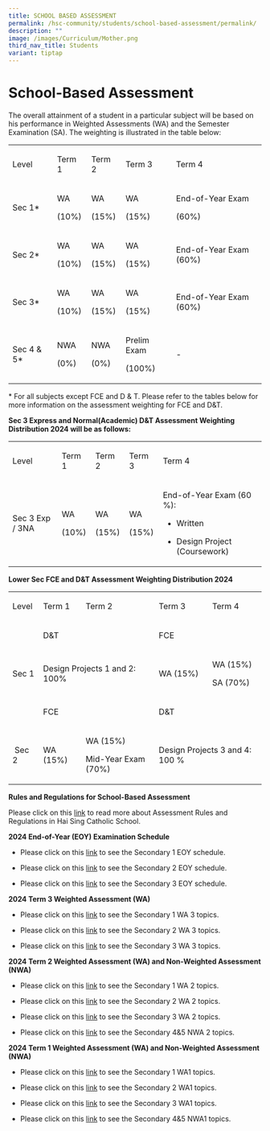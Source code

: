 ```yaml
---
title: SCHOOL BASED ASSESSMENT
permalink: /hsc-community/students/school-based-assessment/permalink/
description: ""
image: /images/Curriculum/Mother.png
third_nav_title: Students
variant: tiptap
---
```

<h1>School-Based Assessment</h1>
<p>The overall attainment of a student in a particular subject will be based
on his performance in Weighted Assessments (WA) and the Semester Examination
(SA). The weighting is illustrated in the table below:</p>
<table style="minWidth: 125px">
<colgroup>
<col>
<col>
<col>
<col>
<col>
</colgroup>
<tbody>
<tr>
<td rowspan="1" colspan="1">
<p>Level</p>
</td>
<td rowspan="1" colspan="1">
<p>Term 1</p>
</td>
<td rowspan="1" colspan="1">
<p>Term 2</p>
</td>
<td rowspan="1" colspan="1">
<p>Term 3</p>
</td>
<td rowspan="1" colspan="1">
<p>Term 4</p>
</td>
</tr>
<tr>
<td rowspan="1" colspan="1">
<p>Sec 1*</p>
</td>
<td rowspan="1" colspan="1">
<p>WA</p>
<p>(10%)</p>
</td>
<td rowspan="1" colspan="1">
<p>WA</p>
<p>(15%)</p>
</td>
<td rowspan="1" colspan="1">
<p>WA</p>
<p>(15%)</p>
</td>
<td rowspan="1" colspan="1">
<p>End-of-Year Exam</p>
<p>(60%)</p>
</td>
</tr>
<tr>
<td rowspan="1" colspan="1">
<p>Sec 2*</p>
</td>
<td rowspan="1" colspan="1">
<p>WA</p>
<p>(10%)</p>
</td>
<td rowspan="1" colspan="1">
<p>WA</p>
<p>(15%)</p>
</td>
<td rowspan="1" colspan="1">
<p>WA</p>
<p>(15%)</p>
</td>
<td rowspan="1" colspan="1">
<p>End-of-Year Exam (60%)</p>
</td>
</tr>
<tr>
<td rowspan="1" colspan="1">
<p>Sec 3*</p>
</td>
<td rowspan="1" colspan="1">
<p>WA</p>
<p>(10%)</p>
</td>
<td rowspan="1" colspan="1">
<p>WA</p>
<p>(15%)</p>
</td>
<td rowspan="1" colspan="1">
<p>WA</p>
<p>(15%)</p>
</td>
<td rowspan="1" colspan="1">
<p>End-of-Year Exam (60%)</p>
</td>
</tr>
<tr>
<td rowspan="1" colspan="1">
<p>Sec 4 &amp; 5*</p>
</td>
<td rowspan="1" colspan="1">
<p>NWA</p>
<p>(0%)</p>
</td>
<td rowspan="1" colspan="1">
<p>NWA</p>
<p>(0%)</p>
</td>
<td rowspan="1" colspan="1">
<p>Prelim Exam</p>
<p>(100%)</p>
</td>
<td rowspan="1" colspan="1">
<p>-</p>
</td>
</tr>
</tbody>
</table>
<p>* For all subjects except FCE and D &amp; T. Please refer to the tables
below for more information on the assessment weighting for FCE and D&amp;T.</p>
<p></p>
<p><strong>Sec 3 Express and Normal(Academic) D&amp;T Assessment Weighting Distribution 2024 will be as follows:</strong>
</p>
<table style="minWidth: 125px">
<colgroup>
<col>
<col>
<col>
<col>
<col>
</colgroup>
<tbody>
<tr>
<td rowspan="1" colspan="1">
<p>Level</p>
</td>
<td rowspan="1" colspan="1">
<p>Term 1</p>
</td>
<td rowspan="1" colspan="1">
<p>Term 2</p>
</td>
<td rowspan="1" colspan="1">
<p>Term 3</p>
</td>
<td rowspan="1" colspan="1">
<p>Term 4</p>
</td>
</tr>
<tr>
<td rowspan="1" colspan="1">
<p>Sec 3 Exp / 3NA</p>
</td>
<td rowspan="1" colspan="1">
<p>WA</p>
<p>(10%)</p>
</td>
<td rowspan="1" colspan="1">
<p>WA</p>
<p>(15%)</p>
</td>
<td rowspan="1" colspan="1">
<p>WA</p>
<p>(15%)</p>
</td>
<td rowspan="1" colspan="1">
<p>End-of-Year Exam (60 %):</p>
<p></p>
<ul data-tight="true" class="tight">
<li>
<p>Written</p>
</li>
<li>
<p>Design Project (Coursework)</p>
</li>
</ul>
</td>
</tr>
</tbody>
</table>
<p><strong>Lower Sec FCE and D&amp;T Assessment Weighting Distribution 2024</strong>
</p>
<table style="minWidth: 125px">
<colgroup>
<col>
<col>
<col>
<col>
<col>
</colgroup>
<tbody>
<tr>
<td rowspan="1" colspan="1">
<p>Level</p>
</td>
<td rowspan="1" colspan="1">
<p>Term 1</p>
</td>
<td rowspan="1" colspan="1">
<p>Term 2</p>
</td>
<td rowspan="1" colspan="1">
<p>Term 3</p>
</td>
<td rowspan="1" colspan="1">
<p>Term 4</p>
</td>
</tr>
<tr>
<td rowspan="1" colspan="1">
<p>&nbsp;</p>
</td>
<td rowspan="1" colspan="2">
<p>D&amp;T</p>
</td>
<td rowspan="1" colspan="2">
<p>FCE</p>
</td>
</tr>
<tr>
<td rowspan="1" colspan="1">
<p>Sec 1</p>
</td>
<td rowspan="1" colspan="2">
<p>Design Projects 1 and 2: 100%</p>
</td>
<td rowspan="1" colspan="1">
<p>WA (15%)</p>
</td>
<td rowspan="1" colspan="1">
<p>WA (15%)</p>
<p>SA (70%)</p>
</td>
</tr>
<tr>
<td rowspan="1" colspan="1">
<p></p>
</td>
<td rowspan="1" colspan="2">
<p>FCE</p>
</td>
<td rowspan="1" colspan="2">
<p>D&amp;T</p>
</td>
</tr>
<tr>
<td rowspan="1" colspan="1">
<p>&nbsp;Sec 2</p>
</td>
<td rowspan="1" colspan="1">
<p>WA (15%)</p>
</td>
<td rowspan="1" colspan="1">
<p>WA (15%)</p>
<p>Mid-Year Exam (70%)</p>
</td>
<td rowspan="1" colspan="2">
<p>Design Projects 3 and 4: 100 %</p>
</td>
</tr>
</tbody>
</table>
<p><strong>Rules and Regulations for School-Based Assessment</strong>
</p>
<p>Please click on this <a href="/files/_2024__Assessment_Rules_and_Regulation_2024.pdf" rel="noopener noreferrer nofollow" target="_blank">link</a> to
read more about Assessment Rules and Regulations in Hai Sing Catholic School.</p>
<p></p>
<p><strong>2024 End-of-Year (EOY) Examination Schedule</strong>
</p>
<ul data-tight="true" class="tight">
<li>
<p>Please click on this <a href="/files/EXAM/EOY_Sec_1_Exam_Schedule_2024__21_Aug.pdf" rel="noopener nofollow" target="_blank">link</a> to
see the Secondary 1 EOY schedule.</p>
</li>
<li>
<p>Please click on this <a href="/files/EXAM/EOY_Sec_2_Exam_Schedule_2024_21_Aug.pdf" rel="noopener nofollow" target="_blank">link</a> to
see the Secondary 2 EOY schedule.</p>
</li>
<li>
<p>Please click on this <a href="/files/EXAM/EOY_Sec_3_Exam_Schedule_2024_21_Aug.pdf" rel="noopener nofollow" target="_blank">link</a> to
see the Secondary 3 EOY schedule.</p>
<p></p>
</li>
</ul>
<p><strong>2024 Term 3 Weighted Assessment (WA)</strong>
</p>
<ul data-tight="true" class="tight">
<li>
<p>Please click on this <a href="/files/Weighted assessment/Sec_1_Term_3_WA_3_Timetable_docx.pdf" rel="noopener noreferrer nofollow" target="_blank">link</a> to
see the Secondary 1 WA 3 topics.</p>
</li>
<li>
<p>Please click on this <a href="/files/Weighted assessment/Sec_2_Term_3_WA_3_Timetable_docx.pdf" rel="noopener noreferrer nofollow" target="_blank">link</a> to
see the Secondary 2 WA 3 topics.</p>
</li>
<li>
<p>Please click on this <a href="/files/Weighted assessment/2024_Sec_3_Term_3_WA_Timetable.pdf" rel="noopener noreferrer nofollow" target="_blank">link</a> to
see the Secondary 3 WA 3 topics.</p>
<p></p>
</li>
</ul>
<p><strong>2024 Term 2 Weighted Assessment (WA) and Non-Weighted Assessment (NWA)</strong>
</p>
<ul data-tight="true" class="tight">
<li>
<p>Please click on this <a href="/files/Weighted assessment/2024_Sec_1_Term_2_WA_Timetable.pdf" rel="noopener noreferrer nofollow" target="_blank">link</a> to
see the Secondary 1 WA 2 topics.</p>
</li>
<li>
<p>Please click on this <a href="/files/Weighted assessment/2024_Sec_2_Term_2_WA_Timetable.pdf" rel="noopener noreferrer nofollow" target="_blank">link</a> to
see the Secondary 2 WA 2 topics.</p>
</li>
<li>
<p>Please click on this <a href="/files/Weighted assessment/2024_Sec_3_Term_2_WA_Timetable.pdf" rel="noopener noreferrer nofollow" target="_blank">link</a> to
see the Secondary 3 WA 2 topics.</p>
</li>
<li>
<p>Please click on this <a href="/files/Weighted assessment/2024_Sec_4_5_Term_2_NWA_Timetable.pdf" rel="noopener noreferrer nofollow" target="_blank">link</a> to
see the Secondary 4&amp;5 NWA 2 topics.</p>
<p></p>
</li>
</ul>
<p><strong>2024 Term 1 Weighted Assessment (WA) and Non-Weighted Assessment (NWA)</strong>
</p>
<ul data-tight="true" class="tight">
<li>
<p>Please click on this <a href="/files/2024_Sec_1_Term_1_WA_Timetable_.pdf" rel="noopener noreferrer nofollow" target="_blank">link</a> to see the Secondary
1 WA1 topics.</p>
</li>
<li>
<p>Please click on this <a href="/files/2024_Sec_2_Term_1_WA_Timetable_.pdf" rel="noopener noreferrer nofollow" target="_blank">link</a> to see the Secondary
2 WA1 topics.</p>
</li>
<li>
<p>Please click on this <a href="/files/2024_Sec_3_Term_1_WA_Timetable.pdf" rel="noopener noreferrer nofollow" target="_blank">link</a> to see the Secondary
3 WA1 topics.</p>
</li>
<li>
<p>Please click on this <a href="/files/2024_Sec_4_5_Term_1_NWA_Timetable.pdf" rel="noopener noreferrer nofollow" target="_blank">link</a> to see the
Secondary 4&amp;5 NWA1 topics.</p>
</li>
</ul>
<p></p>